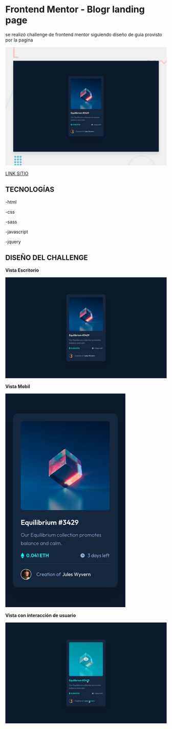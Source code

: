 # Frontend Mentor - Blogr landing page

se realizó challenge de frontend mentor siguiendo diseño de guia provisto por la pagina

![Design preview for the Blogr landing page coding challenge](./design/desktop-preview.jpg)

[LINK SITIO](https://facundoangel.github.io/FEM/card-nft/)


## TECNOLOGÍAS

-html 

-css

-sass

-javascript 

-jquery


## DISEÑO DEL CHALLENGE




**Vista Escritorio**

![Design preview for the Blogr landing page coding challenge](./design/desktop-design.jpg)


**Vista Mobil**

![Design preview for the Blogr landing page coding challenge](./design/mobile-design.jpg)


**Vista con interacción de usuario**

![Design preview for the Blogr landing page coding challenge](./design/active-states.jpg)
